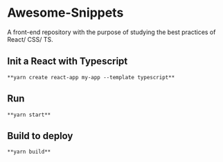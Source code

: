 # Awesome-Snippets
A front-end repository with the purpose of studying the best practices of React/ CSS/ TS.

## Init a React with Typescript
```
**yarn create react-app my-app --template typescript**
```

## Run 
```
**yarn start**
```

## Build to deploy 
```
**yarn build**
```
